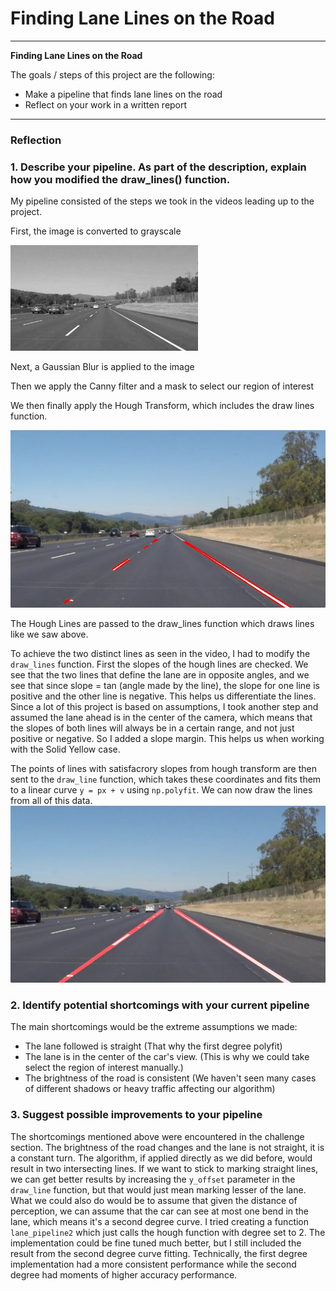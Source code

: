 # **Finding Lane Lines on the Road** 

---

**Finding Lane Lines on the Road**

The goals / steps of this project are the following:
* Make a pipeline that finds lane lines on the road
* Reflect on your work in a written report


[//]: # (Image References)

[image1]: ./examples/grayscale.jpg "Grayscale"
[image2]: ./examples/line-segments-example.jpg "Line Segments"
[image3]: ./examples/laneLines_thirdPass.jpg "Lane Lines"

---

### Reflection

### 1. Describe your pipeline. As part of the description, explain how you modified the draw_lines() function.

My pipeline consisted of the steps we took in the videos leading up to the project.

First, the image is converted to grayscale

![alt text][image1]

Next, a Gaussian Blur is applied to the image

Then we apply the Canny filter and a mask to select our region of interest

We then finally apply the Hough Transform, which includes the draw lines function.

![alt text][image2]

The Hough Lines are passed to the draw_lines function which draws lines like we saw above.

To achieve the two distinct lines as seen in the video, I had to modify the `draw_lines` function. First the slopes of the hough lines are checked. We see that the two lines that define the lane are in opposite angles, and we see that since slope = tan (angle made by the line), the slope for one line is positive and the other line is negative. This helps us differentiate the lines. Since a lot of this project is based on assumptions, I took another step and assumed the lane ahead is in the center of the camera, which means that the slopes of both lines will always be in a certain range, and not just positive or negative. So I added a slope margin. This helps us when working with the Solid Yellow case.

The points of lines with satisfacrory slopes from hough transform are then sent to the `draw_line` function, which takes these coordinates and fits them to a linear curve `y = px + v` using `np.polyfit`. We can now draw the lines from all of this data.
![alt text][image3]


### 2. Identify potential shortcomings with your current pipeline


The main shortcomings would be the extreme assumptions we made:
    
- The lane followed is straight (That why the first degree polyfit)
- The lane is in the center of the car's view. (This is why we could take select the region of interest manually.)
- The brightness of the road is consistent (We haven't seen many cases of different shadows or heavy traffic affecting our algorithm)


### 3. Suggest possible improvements to your pipeline

The shortcomings mentioned above were encountered in the challenge section. The brightness of the road changes and the lane is not straight, it is a constant turn. The algorithm, if applied directly as we did before, would result in two intersecting lines. If we want to stick to marking straight lines, we can get better results by increasing the `y_offset` parameter in the `draw_line` function, but that would just mean marking lesser of the lane. What we could also do would be to assume that given the distance of perception, we can assume that the car can see at most one bend in the lane, which means it's a second degree curve. I tried creating a function `lane_pipeline2` which just calls the hough function with degree set to 2. The implementation could be fine tuned much better, but I still included the result from the second degree curve fitting. Technically, the first degree implementation had a more consistent performance while the second degree had moments of higher accuracy performance.
